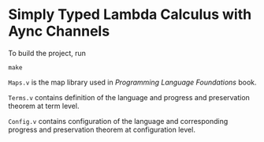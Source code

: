 # Simply Typed Lambda Calculus with Aync Channels

To build the project, run

```shell
make
```

`Maps.v` is the map library used in _Programming Language Foundations_ book.

`Terms.v` contains definition of the language and progress and preservation theorem at term level.

`Config.v` contains configuration of the language and corresponding progress and preservation theorem
at configuration level.